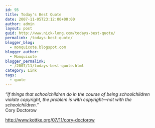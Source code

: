 ```yaml
---
id: 95
title: Today's Best Quote
date: 2007-11-05T23:12:00+00:00
author: admin
layout: post
guid: http://www.nick-long.com/todays-best-quote/
permalink: /todays-best-quote/
blogger_blog:
  - monquixote.blogspot.com
blogger_author:
  - Monquixote
blogger_permalink:
  - /2007/11/todays-best-quote.html
category: Link
tags:
  - quote
---
```

_&#8220;If things that schoolchildren do in the course of being schoolchildren violate copyright, the problem is with copyright—not with the schoolchildren.&#8221;_  
Cory Doctorow

http://www.kottke.org/07/11/cory-doctorow